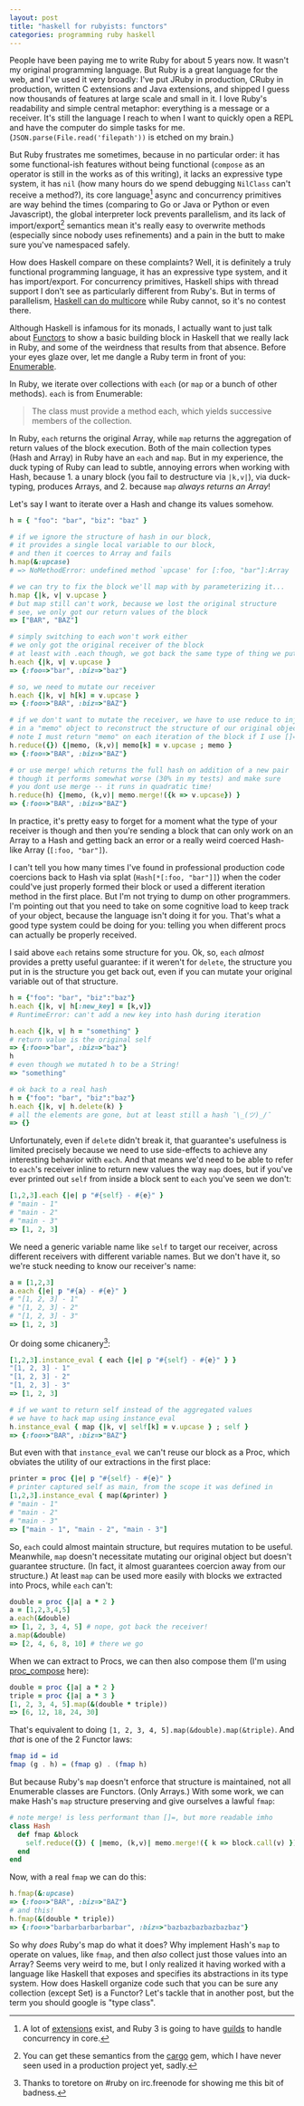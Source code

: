 ```yaml
---
layout: post
title: "haskell for rubyists: functors"
categories: programming ruby haskell
---
```


People have been paying me to write Ruby for about 5 years now. It wasn't my original programming language. But Ruby is a great language for the web, and I've used it very broadly: I've put JRuby in production, CRuby in production, written C extensions and Java extensions, and shipped I guess now thousands of features at large scale and small in it. I love Ruby's readability and simple central metaphor: everything is a message or a receiver. It's still the language I reach to when I want to quickly open a REPL and have the computer do simple tasks for me. (`JSON.parse(File.read('filepath'))` is etched on my brain.)

But Ruby frustrates me sometimes, because in no particular order: it has some functional-ish features without being functional (`compose` as an operator is still in the works as of this writing), it lacks an expressive type system, it has `nil` (how many hours do we spend debugging `NilClass` can't receive a method?), its core language[^ruby-async] async and concurrency primitives are way behind the times (comparing to Go or Java or Python or even Javascript), the global interpreter lock prevents parallelism, and its lack of import/export[^ruby-import] semantics mean it's really easy to overwrite methods (especially since nobody uses refinements) and a pain in the butt to make sure you've namespaced safely.

How does Haskell compare on these complaints? Well, it is definitely a truly functional programming language, it has an expressive type system, and it has import/export. For concurrency primitives, Haskell ships with thread support I don't see as particularly different from Ruby's. But in terms of parallelism, [Haskell can do multicore](https://wiki.haskell.org/Haskell_for_multicores) while Ruby cannot, so it's no contest there.

Although Haskell is infamous for its monads, I actually want to just talk about [Functors](https://wiki.haskell.org/Typeclassopedia#Functor) to show a basic building block in Haskell that we really lack in Ruby, and some of the weirdness that results from that absence. Before your eyes glaze over, let me dangle a Ruby term in front of you: [Enumerable](http://ruby-doc.org/core-2.4.0/Enumerable.html).

In Ruby, we iterate over collections with `each` (or `map` or a bunch of other methods). `each` is from Enumerable:

> The class must provide a method each, which yields successive members of the collection.

In Ruby, `each` returns the original Array, while `map` returns the aggregation of return values of the block execution. Both of the main collection types (Hash and Array) in Ruby have an `each` and `map`. But in my experience, the duck typing of Ruby can lead to subtle, annoying errors when working with Hash, because 1. a unary block (you fail to destructure via `|k,v|`), via duck-typing, produces Arrays, and 2. because `map` _always returns an Array_!

Let's say I want to iterate over a Hash and change its values somehow.

```ruby
h = { "foo": "bar", "biz": "baz" }

# if we ignore the structure of hash in our block,
# it provides a single local variable to our block,
# and then it coerces to Array and fails
h.map(&:upcase)
# => NoMethodError: undefined method `upcase' for [:foo, "bar"]:Array

# we can try to fix the block we'll map with by parameterizing it...
h.map {|k, v| v.upcase }
# but map still can't work, because we lost the original structure
# see, we only got our return values of the block
=> ["BAR", "BAZ"]

# simply switching to each won't work either
# we only got the original receiver of the block
# at least with .each though, we got back the same type of thing we put in
h.each {|k, v| v.upcase }
=> {:foo=>"bar", :biz=>"baz"}

# so, we need to mutate our receiver
h.each {|k, v| h[k] = v.upcase }
=> {:foo=>"BAR", :biz=>"BAZ"}

# if we don't want to mutate the receiver, we have to use reduce to inject
# in a "memo" object to reconstruct the structure of our original object
# note I must return "memo" on each iteration of the block if I use []=
h.reduce({}) {|memo, (k,v)| memo[k] = v.upcase ; memo }
=> {:foo=>"BAR", :biz=>"BAZ"}

# or use merge! which returns the full hash on addition of a new pair
# though it performs somewhat worse (30% in my tests) and make sure
# you dont use merge -- it runs in quadratic time!
h.reduce(h) {|memo, (k,v)| memo.merge!({k => v.upcase}) }
=> {:foo=>"BAR", :biz=>"BAZ"}
```

In practice, it's pretty easy to forget for a moment what the type of your receiver is though and then you're sending a block that can only work on an Array to a Hash and getting back an error or a really weird coerced Hash-like Array (`[:foo, "bar"]`).

I can't tell you how many times I've found in professional production code coercions back to Hash via splat (`Hash[*[:foo, "bar"]]`) when the coder could've just properly formed their block or used a different iteration method in the first place. But I'm not trying to dump on other programmers. I'm pointing out that you need to take on some cognitive load to keep track of your object, because the language isn't doing it for you. That's what a good type system could be doing for you: telling you when different procs can actually be properly received.

I said above `each` retains some structure for you. Ok, so, `each` _almost_ provides a pretty useful guarantee: if it weren't for `delete`, the structure you put in is the structure you get back out, even if you can mutate your original variable out of that structure.

```ruby
h = {"foo": "bar", "biz":"baz"}
h.each {|k, v| h[:new_key] = [k,v]}
# RuntimeError: can't add a new key into hash during iteration

h.each {|k, v| h = "something" }
# return value is the original self
=> {:foo=>"bar", :biz=>"baz"}
h
# even though we mutated h to be a String!
=> "something"

# ok back to a real hash
h = {"foo": "bar", "biz":"baz"}
h.each {|k, v| h.delete(k) }
# all the elements are gone, but at least still a hash ¯\_(ツ)_/¯
=> {}
```

Unfortunately, even if `delete` didn't break it, that guarantee's usefulness is limited precisely because we need to use side-effects to achieve any interesting behavior with `each`. And that means we'd need to be able to refer to `each`'s receiver inline to return new values the way `map` does, but if you've ever printed out `self` from inside a block sent to `each` you've seen we don't:

```ruby
[1,2,3].each {|e| p "#{self} - #{e}" }
# "main - 1"
# "main - 2"
# "main - 3"
=> [1, 2, 3]
```

We need a generic variable name like `self` to target our receiver, across different receivers with different variable names. But we don't have it, so we're stuck needing to know our receiver's name:

```ruby
a = [1,2,3]
a.each {|e| p "#{a} - #{e}" }
# "[1, 2, 3] - 1"
# "[1, 2, 3] - 2"
# "[1, 2, 3] - 3"
=> [1, 2, 3]
```

Or doing some chicanery[^credit]:

```ruby
[1,2,3].instance_eval { each {|e| p "#{self} - #{e}" } }
"[1, 2, 3] - 1"
"[1, 2, 3] - 2"
"[1, 2, 3] - 3"
=> [1, 2, 3]

# if we want to return self instead of the aggregated values
# we have to hack map using instance_eval
h.instance_eval { map {|k, v| self[k] = v.upcase } ; self }
=> {:foo=>"BAR", :biz=>"BAZ"}
```

But even with that `instance_eval` we can't reuse our block as a Proc, which obviates the utility of our extractions in the first place:

```ruby
printer = proc {|e| p "#{self} - #{e}" }
# printer captured self as main, from the scope it was defined in
[1,2,3].instance_eval { map(&printer) }
# "main - 1"
# "main - 2"
# "main - 3"
=> ["main - 1", "main - 2", "main - 3"]
```

So, `each` could almost maintain structure, but requires mutation to be useful. Meanwhile, `map` doesn't necessitate mutating our original object but doesn't guarantee structure. (In fact, it almost guarantees coercion away from our structure.) At least `map` can be used more easily with blocks we extracted into Procs, while `each` can't:

```ruby
double = proc {|a| a * 2 }
a = [1,2,3,4,5]
a.each(&double)
=> [1, 2, 3, 4, 5] # nope, got back the receiver!
a.map(&double)
=> [2, 4, 6, 8, 10] # there we go
```

When we can extract to Procs, we can then also compose them (I'm using [proc_compose](https://github.com/mooreniemi/proc_compose#usage) here):

```ruby
double = proc {|a| a * 2 }
triple = proc {|a| a * 3 }
[1, 2, 3, 4, 5].map(&(double * triple))
=> [6, 12, 18, 24, 30]
```

That's equivalent to doing `[1, 2, 3, 4, 5].map(&double).map(&triple)`. And _that_ is one of the 2 Functor laws:

```haskell
fmap id = id
fmap (g . h) = (fmap g) . (fmap h)
```

But because Ruby's `map` doesn't enforce that structure is maintained, not all Enumerable classes are Functors. (Only Arrays.) With some work, we can make Hash's `map` structure preserving and give ourselves a lawful `fmap`:

```ruby
# note merge! is less performant than []=, but more readable imho
class Hash
  def fmap &block
    self.reduce({}) { |memo, (k,v)| memo.merge!({ k => block.call(v) }) }
  end
end
```

Now, with a real `fmap` we can do this:

```ruby
h.fmap(&:upcase)
=> {:foo=>"BAR", :biz=>"BAZ"}
# and this!
h.fmap(&(double * triple))
=> {:foo=>"barbarbarbarbarbar", :biz=>"bazbazbazbazbazbaz"}
```

So why _does_ Ruby's map do what it does? Why implement Hash's `map` to operate on values, like `fmap`, and then _also_ collect just those values into an Array? Seems very weird to me, but I only realized it having worked with a language like Haskell that exposes and specifies its abstractions in its type system. How does Haskell organize code such that you can be sure any collection (except Set) is a Functor? Let's tackle that in another post, but the term you should google is "type class".

[^ruby-async]: A lot of [extensions](https://github.com/ruby-concurrency/concurrent-ruby) exist, and Ruby 3 is going to have [guilds](http://olivierlacan.com/posts/concurrency-in-ruby-3-with-guilds/) to handle concurrency in core.
[^ruby-import]: You can get these semantics from the [cargo](https://github.com/soveran/cargo) gem, which I have never seen used in a production project yet, sadly.
[^credit]: Thanks to toretore on #ruby on irc.freenode for showing me this bit of badness.
